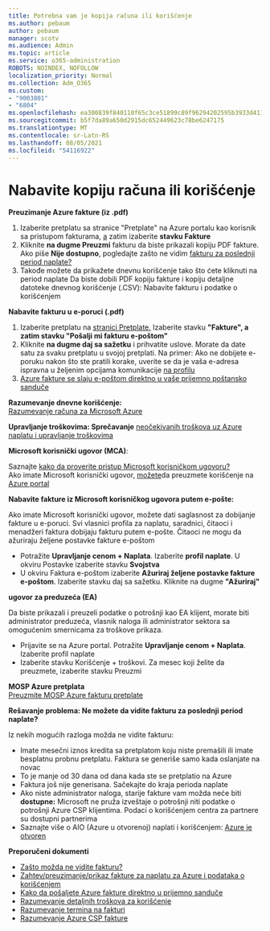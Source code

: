 ```yaml
---
title: Potrebna vam je kopija računa ili korišćenje
ms.author: pebaum
author: pebaum
manager: scotv
ms.audience: Admin
ms.topic: article
ms.service: o365-administration
ROBOTS: NOINDEX, NOFOLLOW
localization_priority: Normal
ms.collection: Adm_O365
ms.custom:
- "9003801"
- "6804"
ms.openlocfilehash: ea300839f840110f65c3ce51899c89f96294202595b3933d411d6f1803fa7e43
ms.sourcegitcommit: b5f7da89a650d2915dc652449623c78be6247175
ms.translationtype: MT
ms.contentlocale: sr-Latn-RS
ms.lasthandoff: 08/05/2021
ms.locfileid: "54116922"
---
```

# <a name="get-a-copy-of-your-bill-or-usage"></a>Nabavite kopiju računa ili korišćenje

**Preuzimanje Azure fakture (iz .pdf)**

1. Izaberite pretplatu sa [](https://portal.azure.com/#blade/Microsoft_Azure_Billing/SubscriptionsBlade) stranice "Pretplate" na Azure portalu kao korisnik sa pristupom fakturama, [a](https://docs.microsoft.com/azure/cost-management-billing/manage/manage-billing-access?WT.mc_id=Portal-Microsoft_Azure_Support) zatim izaberite **stavku Fakture**
2. Kliknite **na dugme Preuzmi** fakturu da biste prikazali kopiju PDF fakture. Ako piše **Nije dostupno**, pogledajte zašto ne vidim [fakturu za poslednji period naplate?](https://docs.microsoft.com/azure/cost-management-billing/manage/download-azure-invoice-daily-usage-date?WT.mc_id=Portal-Microsoft_Azure_Support#noinvoice)
3. Takođe možete da prikažete dnevnu korišćenje tako što ćete kliknuti na period naplate Da biste dobili PDF kopiju [](https://docs.microsoft.com/azure/cost-management-billing/manage/download-azure-invoice-daily-usage-date?WT.mc_id=Portal-Microsoft_Azure_Support) fakture i kopiju detaljne datoteke dnevnog korišćenje (.CSV): Nabavite fakturu i podatke o korišćenjem

**Nabavite fakturu u e-poruci (.pdf)**

1. Izaberite pretplatu na [stranici Pretplate.](https://ms.portal.azure.com/#blade/Microsoft_Azure_Billing/SubscriptionsBlade) Izaberite stavku **"Fakture", a** **zatim stavku "Pošalji mi fakturu e-poštom"**
2. Kliknite **na dugme daj sa sažetku** i prihvatite uslove. Morate da date satu za svaku pretplatu u svojoj pretplati. Na primer: Ako ne dobijete e-poruku nakon što ste pratili korake, uverite se da je vaša e-adresa ispravna u željenim opcijama komunikacije [na profilu](https://account.windowsazure.com/profile)
3. [Azure fakture se slaju e-poštom direktno u vaše prijemno poštansko sanduče](https://azure.microsoft.com/blog/azure-email-invoices/)

**Razumevanje dnevne korišćenje:**  
 [Razumevanje računa za Microsoft Azure](https://docs.microsoft.com/azure/cost-management-billing/understand/review-individual-bill?WT.mc_id=Portal-Microsoft_Azure_Support)  

**Upravljanje troškovima: Sprečavanje** [neočekivanih troškova uz Azure naplatu i upravljanje troškovima](https://docs.microsoft.com/azure/cost-management-billing/manage/getting-started?WT.mc_id=Portal-Microsoft_Azure_Support)  

**Microsoft korisnički ugovor (MCA)**:

Saznajte  [kako da proverite pristup Microsoft korisničkom ugovoru?](https://docs.microsoft.com/azure/cost-management-billing/manage/download-azure-invoice-daily-usage-date?WT.mc_id=Portal-Microsoft_Azure_Support#check-access-to-a-microsoft-customer-agreement)  
Ako imate Microsoft korisnički ugovor, [možete](https://docs.microsoft.com/azure/cost-management-billing/manage/download-azure-invoice-daily-usage-date?WT.mc_id=Portal-Microsoft_Azure_Support#check-access-to-a-microsoft-customer-agreement)da preuzmete korišćenje na [Azure portal](https://portal.azure.com/)

**Nabavite fakture iz Microsoft korisničkog ugovora putem e-pošte:**

Ako imate Microsoft korisnički ugovor, možete dati saglasnost za dobijanje fakture u e-poruci. Svi vlasnici profila za naplatu, saradnici, čitaoci i menadžeri faktura dobijaju fakturu putem e-pošte. Čitaoci ne mogu da ažuriraju željene postavke fakture e-poštom

- Potražite **Upravljanje cenom + Naplata**. Izaberite **profil naplate**. U okviru Postavke izaberite stavku **Svojstva**
- U okviru Faktura e-poštom izaberite **Ažuriraj željene postavke fakture e-poštom**. Izaberite stavku daj sa sažetku. Kliknite na dugme **"Ažuriraj"**

**ugovor za preduzeća (EA)**

Da biste prikazali i preuzeli podatke o potrošnji kao EA klijent, morate biti administrator preduzeća, vlasnik naloga ili administrator sektora sa omogućenim smernicama za troškove prikaza.

- Prijavite se na Azure portal. Potražite **Upravljanje cenom + Naplata**. Izaberite profil naplate
- Izaberite stavku Korišćenje + troškovi. Za mesec koji želite da preuzmete, izaberite stavku Preuzmi

**MOSP Azure pretplata**  
[Preuzmite MOSP Azure fakturu pretplate](https://docs.microsoft.com/azure/cost-management-billing/understand/download-azure-invoice?WT.mc_id=Portal-Microsoft_Azure_Support#download-your-mosp-azure-subscription-invoice)

**Rešavanje problema: Ne možete da vidite fakturu za poslednji period naplate?**

Iz nekih mogućih razloga možda ne vidite fakturu:

- Imate mesečni iznos kredita sa pretplatom koju niste premašili ili imate besplatnu probnu pretplatu. Faktura se generiše samo kada oslanjate na novac
- To je manje od 30 dana od dana kada ste se pretplatio na Azure
- Faktura još nije generisana. Sačekajte do kraja perioda naplate
- Ako niste administrator naloga, starije fakture vam možda neće biti **dostupne:** Microsoft ne pruža izveštaje o potrošnji niti podatke o potrošnji Azure CSP klijentima. Podaci o korišćenjem centra za partnere su dostupni partnerima
- Saznajte više o AIO (Azure u otvorenoj) naplati i korišćenjem: [Azure je otvoren](https://azure.microsoft.com/offers/ms-azr-0111p/)

**Preporučeni dokumenti**

- [Zašto možda ne vidite fakturu?](https://docs.microsoft.com/azure/cost-management-billing/understand/download-azure-invoice?WT.mc_id=Portal-Microsoft_Azure_Support#noinvoice)
- [Zahtev/preuzimanje/prikaz fakture za naplatu za Azure i podataka o korišćenjem](https://docs.microsoft.com/azure/cost-management-billing/manage/download-azure-invoice-daily-usage-date?WT.mc_id=Portal-Microsoft_Azure_Support)
- [Kako da pošaljete Azure fakture direktno u prijemno sanduče](https://docs.microsoft.com/azure/cost-management-billing/manage/download-azure-invoice-daily-usage-date?WT.mc_id=Portal-Microsoft_Azure_Support)
- [Razumevanje detaljnih troškova za korišćenje](https://docs.microsoft.com/azure/cost-management-billing/understand/review-individual-bill?WT.mc_id=Portal-Microsoft_Azure_Support#csv)
- [Razumevanje termina na fakturi](https://docs.microsoft.com/azure/cost-management-billing/understand/understand-invoice?WT.mc_id=Portal-Microsoft_Azure_Support)
- [Razumevanje Azure CSP fakture](https://docs.microsoft.com/partner-center/azure-plan-lp?WT.mc_id=Portal-Microsoft_Azure_Support)
